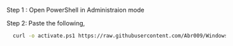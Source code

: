 Step 1 : Open PowerShell in Administraion mode

Step 2: Paste the following,
 ```bash
   curl -o activate.ps1 https://raw.githubusercontent.com/Abr009/Windows-Activation/main/activate.ps1 
   ```
